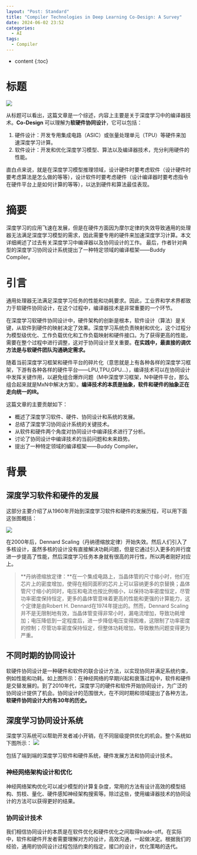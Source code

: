 ```yaml
---
layout: "Post: Standard"
title: "Compiler Technologies in Deep Learning Co-Design: A Survey"
date: 2024-06-02 23:52
categories:
  - AI
tags:
  - Compiler
---
```


* content
{:toc}


# 标题
![](/wjq-China.github.io/assets/images/06-02/title.png)

从标题可以看出，这篇文章是一个综述，内容上主要是关于深度学习中的编译器技术。**Co-Design** 可以理解为**软硬件协同设计**，它可以包括：
1. 硬件设计：开发专用集成电路（ASIC）或张量处理单元（TPU）等硬件来加速深度学习计算。
2. 软件设计：开发和优化深度学习模型、算法以及编译器技术，充分利用硬件的性能。

直白点来说，就是在深度学习模型推理领域，设计硬件时要考虑软件（设计硬件时要考虑算法是怎么做的等等），设计软件时要考虑硬件（设计编译器时要考虑指令在硬件平台上是如何计算的等等），以达到硬件和算法最佳表现。

# 摘要
深度学习的应用飞速在发展，但是在硬件方面因为摩尔定律的失效导致通用的处理器无法满足深度学习模型的需求，因此需要专用的硬件来加速深度学习计算。本文详细阐述了过去有关深度学习中编译器以及协同设计的工作。 最后，作者针对典型的深度学习协同设计系统提出了一种特定领域的编译框架——Buddy Compiler。

# 引言
通用处理器无法满足深度学习任务的性能和功耗要求。因此，工业界和学术界都致力于软硬件协同设计，在这个过程中，编译器技术是非常重要的一个环节。

在深度学习软硬件协同设计中，硬件架构的创新是根本，软件设计（算法）是关键，从软件到硬件的映射决定了效果。深度学习系统负责映射和优化，这个过程分为模型级优化、工作负载优化和工作负载映射和硬件接口。为了获得更高的性能，需要在整个过程中进行调整，这对于协同设计至关重要。**在实践中，最直接的调优方法是与软硬件团队沟通确定需求。**

随着当前深度学习框架和硬件平台的碎片化（意思就是上有各种各样的深度学习框架，下游有各种各样的硬件平台——LPU,TPU,GPU...），编译技术可以在协同设计中发挥关键作用，以避免组合爆炸问题（M中深度学习框架，N中硬件平台，那么组合起来就是MxN中解决方案）。**编译技术的本质是抽象，软件和硬件的抽象正在走向统一的IR。**

这篇文章的主要贡献如下：
* 概述了深度学习软件、硬件、协同设计和系统的发展。
* 总结了深度学习协同设计系统的关键技术。
* 从软件和硬件两个角度对协同设计中编译技术进行了分析。
* 讨论了协同设计中编译技术的当前问题和未来趋势。
* 提出了一种特定领域的编译框架——Buddy Compiler。

# 背景

## 深度学习软件和硬件的发展
这部分主要介绍了从1960年开始到深度学习软件和硬件的发展历程，可以用下面这张图概括：

![](/wjq-China.github.io/assets/images/06-02/development_of_software_and_hardware.png)

在2000年后，Dennard Scaling（丹纳德缩放定律）开始失效。然后人们引入了多核设计，虽然多核的设计没有直接解决功耗问题，但是它通过引入更多的并行度进一步提高了性能，然后深度学习任务本身就有很高的并行性，所以两者刚好对应上。
> **丹纳德缩放定律：**在一个集成电路上，当晶体管的尺寸缩小时，他们在芯片上的密度增加，使得在相同面积的芯片上可以容纳更多的京替换；晶体管尺寸缩小的同时，电压和电流也按比例缩小，以保持功率密度恒定，尽管功率密度保持恒定，更多的晶体管意味着更高的性能和更强的计算能力，这个定律是由Robert H. Dennard在1974年提出的。然而，Dennard Scaling并不是无限制地有效，当晶体管变得非常小时，漏电流增加，导致功耗增加；电压降低到一定程度后，进一步降低电压变得困难，这限制了功率密度的控制；尽管功率密度保持恒定，但整体功耗增加，导致散热问题变得更为严重。


## 不同时期的协同设计

软硬件协同设计是一种硬件和软件的联合设计方法，以实现协同并满足系统约束，例如性能和功耗。如上图所示：在神经网络的早期兴起和衰落过程中，软件和硬件是交替发展的。到了2010年代，深度学习的硬件和软件开始协同设计，为广泛的协同设计提供了机会。协同设计的范围很大，在不同时期和领域提出了各种方法，**软硬件协同设计大约有30年的历史。**

## 深度学习协同设计系统

深度学习系统可以帮助开发者减小开销，在不同层级提供优化的机会。整个系统如下图所示：
![](/wjq-China.github.io/assets/images/06-02/deep_learning_systems.png)

包括了端到端的深度学习软件和硬件系统，硬件发展方法和协同设计技术。

###  神经网络架构设计和优化

神经网络架构优化可以减少模型的计算复杂度，常用的方法有设计高效的模型结构、剪枝、量化、硬件感知神经架构搜索等。除过这些，使用编译器技术的协同设计的方法可以获得更好的结果。

### 协同设计技术

我们相信协同设计的本质是在软件优化和硬件优化之间取得trade-off。在实际中，软件和硬件开发者需要理解对方的设计，高效沟通，一起做决定。根据我们的经验，通用的协同设计过程包括约束的指定，接口的设计，优化策略的迭代。
